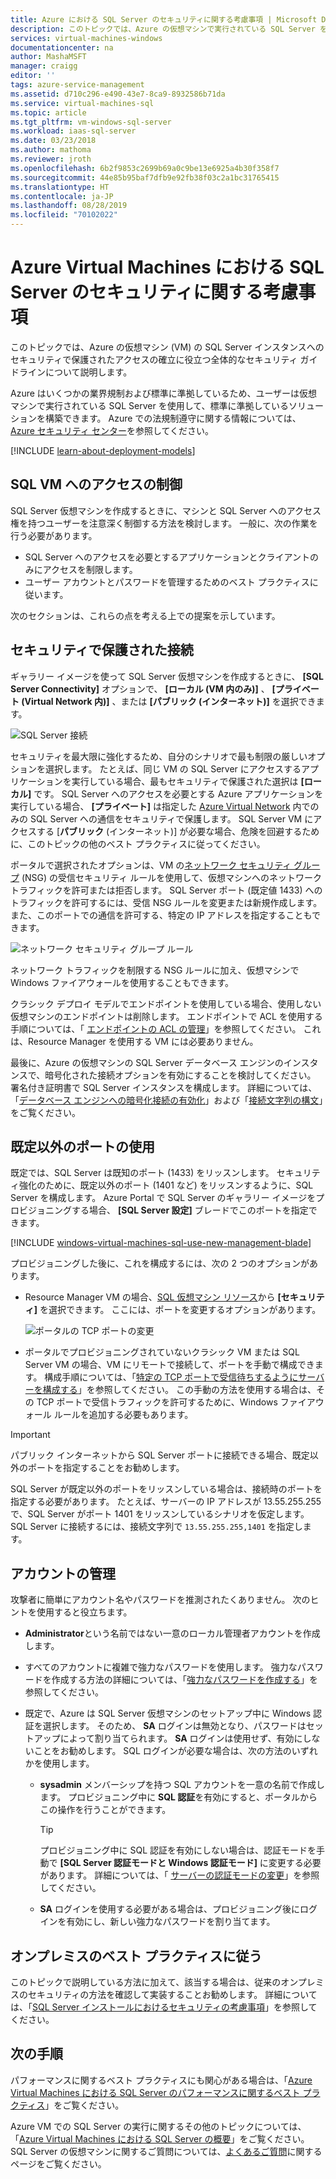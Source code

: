 ```yaml
---
title: Azure における SQL Server のセキュリティに関する考慮事項 | Microsoft Docs
description: このトピックでは、Azure の仮想マシンで実行されている SQL Server をセキュリティで保護するための一般的なガイダンスを示します。
services: virtual-machines-windows
documentationcenter: na
author: MashaMSFT
manager: craigg
editor: ''
tags: azure-service-management
ms.assetid: d710c296-e490-43e7-8ca9-8932586b71da
ms.service: virtual-machines-sql
ms.topic: article
ms.tgt_pltfrm: vm-windows-sql-server
ms.workload: iaas-sql-server
ms.date: 03/23/2018
ms.author: mathoma
ms.reviewer: jroth
ms.openlocfilehash: 6b2f9853c2699b69a0c9be13e6925a4b30f358f7
ms.sourcegitcommit: 44e85b95baf7dfb9e92fb38f03c2a1bc31765415
ms.translationtype: HT
ms.contentlocale: ja-JP
ms.lasthandoff: 08/28/2019
ms.locfileid: "70102022"
---
```

# <a name="security-considerations-for-sql-server-in-azure-virtual-machines"></a>Azure Virtual Machines における SQL Server のセキュリティに関する考慮事項

このトピックでは、Azure の仮想マシン (VM) の SQL Server インスタンスへのセキュリティで保護されたアクセスの確立に役立つ全体的なセキュリティ ガイドラインについて説明します。

Azure はいくつかの業界規制および標準に準拠しているため、ユーザーは仮想マシンで実行されている SQL Server を使用して、標準に準拠しているソリューションを構築できます。 Azure での法規制遵守に関する情報については、 [Azure セキュリティ センター](https://azure.microsoft.com/support/trust-center/)を参照してください。

[!INCLUDE [learn-about-deployment-models](../../../../includes/learn-about-deployment-models-both-include.md)]

## <a name="control-access-to-the-sql-vm"></a>SQL VM へのアクセスの制御

SQL Server 仮想マシンを作成するときに、マシンと SQL Server へのアクセス権を持つユーザーを注意深く制御する方法を検討します。 一般に、次の作業を行う必要があります。

- SQL Server へのアクセスを必要とするアプリケーションとクライアントのみにアクセスを制限します。
- ユーザー アカウントとパスワードを管理するためのベスト プラクティスに従います。

次のセクションは、これらの点を考える上での提案を示しています。

## <a name="secure-connections"></a>セキュリティで保護された接続

ギャラリー イメージを使って SQL Server 仮想マシンを作成するときに、 **[SQL Server Connectivity]** オプションで、 **[ローカル (VM 内のみ)]** 、 **[プライベート (Virtual Network 内)]** 、または **[パブリック (インターネット)]** を選択できます。

![SQL Server 接続](./media/virtual-machines-windows-sql-security/sql-vm-connectivity-option.png)

セキュリティを最大限に強化するため、自分のシナリオで最も制限の厳しいオプションを選択します。 たとえば、同じ VM の SQL Server にアクセスするアプリケーションを実行している場合、最もセキュリティで保護された選択は **[ローカル]** です。 SQL Server へのアクセスを必要とする Azure アプリケーションを実行している場合、 **[プライベート]** は指定した [Azure Virtual Network](../../../virtual-network/virtual-networks-overview.md) 内でのみの SQL Server への通信をセキュリティで保護します。 SQL Server VM にアクセスする [**パブリック** (インターネット)] が必要な場合、危険を回避するために、このトピックの他のベスト プラクティスに従ってください。

ポータルで選択されたオプションは、VM の[ネットワーク セキュリティ グループ](../../../virtual-network/security-overview.md) (NSG) の受信セキュリティ ルールを使用して、仮想マシンへのネットワーク トラフィックを許可または拒否します。 SQL Server ポート (既定値 1433) へのトラフィックを許可するには、受信 NSG ルールを変更または新規作成します。 また、このポートでの通信を許可する、特定の IP アドレスを指定することもできます。

![ネットワーク セキュリティ グループ ルール](./media/virtual-machines-windows-sql-security/sql-vm-network-security-group-rules.png)

ネットワーク トラフィックを制限する NSG ルールに加え、仮想マシンで Windows ファイアウォールを使用することもできます。

クラシック デプロイ モデルでエンドポイントを使用している場合、使用しない仮想マシンのエンドポイントは削除します。 エンドポイントで ACL を使用する手順については、「 [エンドポイントの ACL の管理](/previous-versions/azure/virtual-machines/windows/classic/setup-endpoints#manage-the-acl-on-an-endpoint)」を参照してください。 これは、Resource Manager を使用する VM には必要ありません。

最後に、Azure の仮想マシンの SQL Server データベース エンジンのインスタンスで、暗号化された接続オプションを有効にすることを検討してください。 署名付き証明書で SQL Server インスタンスを構成します。 詳細については、「[データベース エンジンへの暗号化接続の有効化](https://docs.microsoft.com/sql/database-engine/configure-windows/enable-encrypted-connections-to-the-database-engine)」および「[接続文字列の構文](https://msdn.microsoft.com/library/ms254500.aspx)」をご覧ください。

## <a name="use-a-non-default-port"></a>既定以外のポートの使用

既定では、SQL Server は既知のポート (1433) をリッスンします。 セキュリティ強化のために、既定以外のポート (1401 など) をリッスンするように、SQL Server を構成します。 Azure Portal で SQL Server のギャラリー イメージをプロビジョニングする場合、 **[SQL Server 設定]** ブレードでこのポートを指定できます。

[!INCLUDE [windows-virtual-machines-sql-use-new-management-blade](../../../../includes/windows-virtual-machines-sql-new-resource.md)]

プロビジョニングした後に、これを構成するには、次の 2 つのオプションがあります。

- Resource Manager VM の場合、[SQL 仮想マシン リソース](virtual-machines-windows-sql-manage-portal.md#access-the-sql-virtual-machines-resource)から **[セキュリティ]** を選択できます。 ここには、ポートを変更するオプションがあります。

  ![ポータルの TCP ポートの変更](./media/virtual-machines-windows-sql-security/sql-vm-change-tcp-port.png)

- ポータルでプロビジョニングされていないクラシック VM または SQL Server VM の場合、VM にリモートで接続して、ポートを手動で構成できます。 構成手順については、「[特定の TCP ポートで受信待ちするようにサーバーを構成する](https://docs.microsoft.com/sql/database-engine/configure-windows/configure-a-server-to-listen-on-a-specific-tcp-port)」を参照してください。 この手動の方法を使用する場合は、その TCP ポートで受信トラフィックを許可するために、Windows ファイアウォール ルールを追加する必要もあります。

> [!IMPORTANT]
> パブリック インターネットから SQL Server ポートに接続できる場合、既定以外のポートを指定することをお勧めします。

SQL Server が既定以外のポートをリッスンしている場合は、接続時のポートを指定する必要があります。 たとえば、サーバーの IP アドレスが 13.55.255.255 で、SQL Server がポート 1401 をリッスンしているシナリオを仮定します。 SQL Server に接続するには、接続文字列で `13.55.255.255,1401` を指定します。

## <a name="manage-accounts"></a>アカウントの管理

攻撃者に簡単にアカウント名やパスワードを推測されたくありません。 次のヒントを使用すると役立ちます。

- **Administrator**という名前ではない一意のローカル管理者アカウントを作成します。

- すべてのアカウントに複雑で強力なパスワードを使用します。 強力なパスワードを作成する方法の詳細については、「[強力なパスワードを作成する](https://support.microsoft.com/instantanswers/9bd5223b-efbe-aa95-b15a-2fb37bef637d/create-a-strong-password)」を参照してください。

- 既定で、Azure は SQL Server 仮想マシンのセットアップ中に Windows 認証を選択します。 そのため、 **SA** ログインは無効となり、パスワードはセットアップによって割り当てられます。 **SA** ログインは使用せず、有効にしないことをお勧めします。 SQL ログインが必要な場合は、次の方法のいずれかを使用します。

  - **sysadmin** メンバーシップを持つ SQL アカウントを一意の名前で作成します。 プロビジョニング中に **SQL 認証**を有効にすると、ポータルからこの操作を行うことができます。

    > [!TIP] 
    > プロビジョニング中に SQL 認証を有効にしない場合は、認証モードを手動で **[SQL Server 認証モードと Windows 認証モード]** に変更する必要があります。 詳細については、「 [サーバーの認証モードの変更](https://docs.microsoft.com/sql/database-engine/configure-windows/change-server-authentication-mode)」を参照してください。

  - **SA** ログインを使用する必要がある場合は、プロビジョニング後にログインを有効にし、新しい強力なパスワードを割り当てます。

## <a name="follow-on-premises-best-practices"></a>オンプレミスのベスト プラクティスに従う

このトピックで説明している方法に加えて、該当する場合は、従来のオンプレミスのセキュリティの方法を確認して実装することお勧めします。 詳細については、「[SQL Server インストールにおけるセキュリティの考慮事項](https://docs.microsoft.com/sql/sql-server/install/security-considerations-for-a-sql-server-installation)」を参照してください。

## <a name="next-steps"></a>次の手順

パフォーマンスに関するベスト プラクティスにも関心がある場合は、「[Azure Virtual Machines における SQL Server のパフォーマンスに関するベスト プラクティス](virtual-machines-windows-sql-performance.md)」をご覧ください。

Azure VM での SQL Server の実行に関するその他のトピックについては、「[Azure Virtual Machines における SQL Server の概要](virtual-machines-windows-sql-server-iaas-overview.md)」をご覧ください。 SQL Server の仮想マシンに関するご質問については、[よくあるご質問](virtual-machines-windows-sql-server-iaas-faq.md)に関するページをご覧ください。

